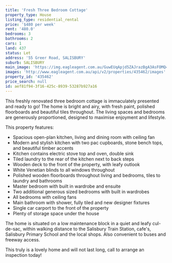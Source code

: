 ```yaml
---
title: 'Fresh Three Bedroom Cottage'
property_type: House
listing_type: residential_rental
price: '$480 per week'
rent: '480.0'
bedrooms: 3
bathrooms: 2
cars: 1
land: 437
status: Let
address: '55 Greer Road, SALISBURY'
suburb: SALISBURY
main_image: 'https://img.eagleagent.com.au/GuwEUqApjd5ZAJrazBgA3AsFOMQ=/1280x854/smart/https://s3-us-west-2.amazonaws.com/eagleagent-orig/images/6824604/420010318-image-M.jpg'
images: 'http://www.eagleagent.com.au/api/v2/properties/435462/images'
property_id: '435462'
price_search: null
id: aef81f94-3f16-425c-8939-53287b927a16
---
```

This freshly renovated three bedroom cottage is immaculately presented and ready to go! The home is bright and airy, with fresh paint, polished floorboards and beautiful tiles throughout. The living spaces and bedrooms are generously proportioned, designed to maximise enjoyment and lifestyle.

This property features:

*  Spacious open-plan kitchen, living and dining room with ceiling fan
*  Modern and stylish kitchen with two pac cupboards, stone bench tops, and beautiful timber accents
*  Kitchen contains electric stove top and oven, double sink
*  Tiled laundry to the rear of the kitchen next to back steps
*  Wooden deck to the front of the property, with leafy outlook
*  White Venetian blinds to all windows throughout
*  Polished wooden floorboards throughout living and bedrooms, tiles to laundry and bathrooms
*  Master bedroom with built in wardrobe and ensuite
*  Two additional generous sized bedrooms with built in wardrobes
*  All bedrooms with ceiling fans
*  Main bathroom with shower, fully tiled and new designer fixtures
*  Single car carport to the front of the property
*  Plenty of storage space under the house

The home is situated on a low maintenance block in a quiet and leafy cul-de-sac, within walking distance to the Salisbury Train Station, cafe's, Salisbury Primary School and the local shops. Also convenient to buses and freeway access.

This truly is a lovely home and will not last long, call to arrange an inspection today!